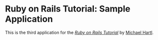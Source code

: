 # Ruby on Rails Tutorial: Sample Application

This is the third application for the
[*Ruby on Rails Tutorial*](http://www.railstutorial.org/)
by [Michael Hartl](http://www.michaelhartl.com/).